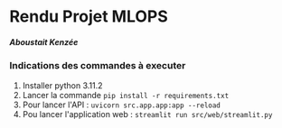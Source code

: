 # Rendu Projet MLOPS
##### Aboustait Kenzée 
### Indications des commandes à executer 

1. Installer python 3.11.2
2. Lancer la commande `pip install -r requirements.txt`
3. Pour lancer l'API : `uvicorn src.app.app:app --reload`
4. Pou lancer l'application web : `streamlit run src/web/streamlit.py`
